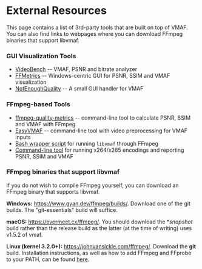 External Resources
===================

This page contains a list of 3rd-party tools that are built on top of VMAF. You can also find links to webpages where you can download FFmpeg binaries that support libvmaf.

### GUI Visualization Tools

- [VideoBench](https://github.com/JNoDuq/videobench) -- VMAF, PSNR and bitrate analyzer
- [FFMetrics](https://github.com/fifonik/FFMetrics) -- Windows-centric GUI for PSNR, SSIM and VMAF visualization
- [NotEnoughQuality](https://github.com/Alkl58/NotEnoughQuality) -- A small GUI handler for VMAF

### FFmpeg-based Tools

- [ffmpeg-quality-metrics](https://github.com/slhck/ffmpeg-quality-metrics) -- command-line tool to calculate PSNR, SSIM and VMAF with FFmpeg
- [EasyVMAF](https://github.com/gdavila/easyVmaf) -- command-line tool with video preprocessing for VMAF inputs
- [Bash wrapper script](https://gist.github.com/Audition-CSBlock/bef34e553132efad883c0f128c46d638) for running `libvmaf` through FFmpeg
- [Command-line tool](https://github.com/BassThatHertz/video-quality-metrics) for running x264/x265 encodings and reporting PSNR, SSIM and VMAF

### FFmpeg binaries that support libvmaf
If you do not wish to compile FFmpeg yourself, you can download an FFmpeg binary that supports libvmaf.

**Windows:** https://www.gyan.dev/ffmpeg/builds/. Download one of the git builds. The "git-essentials" build will suffice.

**macOS:** https://evermeet.cx/ffmpeg/. You should download the **snapshot* build rather than the release build as the latter (at the time of writing) uses v1.5.2 of vmaf.

**Linux (kernel 3.2.0+):** https://johnvansickle.com/ffmpeg/. Download the **git** build. Installation instructions, as well as how to add FFmpeg and FFprobe to your PATH, can be found [here](https://www.johnvansickle.com/ffmpeg/faq/).